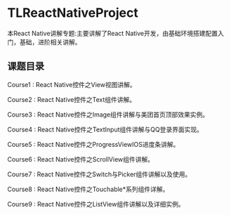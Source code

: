 # TLReactNativeProject
本React Native讲解专题:主要讲解了React Native开发，由基础环境搭建配置入门，基础，进阶相关讲解。

## 课题目录

Course1 : React Native控件之View视图讲解。

Course2 : React Native控件之Text组件讲解。

Course3 : React Native控件之Image组件讲解与美团首页顶部效果实例。

Course4 : React Native控件之TextInput组件讲解与QQ登录界面实现。

Course5 : React Native控件之ProgressViewIOS进度条讲解。

Course6 : React Native控件之ScrollView组件讲解。

Course7 : React Native控件之Switch与Picker组件讲解以及使用。

Course8 : React Native控件之Touchable*系列组件详解。

Course9 : React Native控件之ListView组件讲解以及详细实例。
